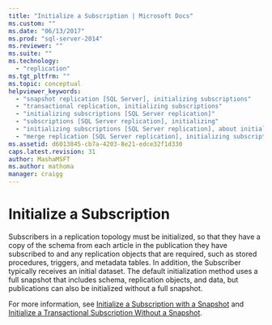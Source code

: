 ```yaml
---
title: "Initialize a Subscription | Microsoft Docs"
ms.custom: ""
ms.date: "06/13/2017"
ms.prod: "sql-server-2014"
ms.reviewer: ""
ms.suite: ""
ms.technology: 
  - "replication"
ms.tgt_pltfrm: ""
ms.topic: conceptual
helpviewer_keywords: 
  - "snapshot replication [SQL Server], initializing subscriptions"
  - "transactional replication, initializing subscriptions"
  - "initializing subscriptions [SQL Server replication]"
  - "subscriptions [SQL Server replication], initializing"
  - "initializing subscriptions [SQL Server replication], about initializing subscriptions"
  - "merge replication [SQL Server replication], initializing subscriptions"
ms.assetid: d6013845-cb7a-4203-8e21-edce32f1d330
caps.latest.revision: 31
author: MashaMSFT
ms.author: mathoma
manager: craigg
---
```

# Initialize a Subscription
  Subscribers in a replication topology must be initialized, so that they have a copy of the schema from each article in the publication they have subscribed to and any replication objects that are required, such as stored procedures, triggers, and metadata tables. In addition, the Subscriber typically receives an initial dataset. The default initialization method uses a full snapshot that includes schema, replication objects, and data, but publications can also be initialized without a full snapshot.  
  
 For more information, see [Initialize a Subscription with a Snapshot](initialize-a-subscription-with-a-snapshot.md) and [Initialize a Transactional Subscription Without a Snapshot](initialize-a-transactional-subscription-without-a-snapshot.md).  
  
  
